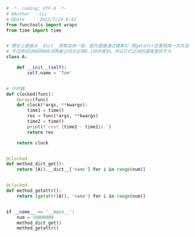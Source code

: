 
<BlogInfo id="1179" title="6.比较dict和getattr获取属性的快慢" author="白日梦想猿" pv=0 read_times=0 pre_cost_time=0分41秒 category="动态属性和特性" tag_list="['动态属性和特性']" create_time="2022.07.19 08:42:56" update_time="2022.07.19 08:59:10" />

```python
# -*- coding: UTF-8 -*-                            
# @Author  ：LLL                         
# @Date    ：2022/7/19 8:42
from functools import wraps
from time import time


# 理论上直接从__dict__获取会快一些，因为直接通过键索引 而getattr还要调用一次方法
# 不过测试10000000次两者之间才出现0.1秒的差别，所以它们之间的速度差别不大
class A:

    def __init__(self):
        self.name = 'Tom'


# 计时器
def clocked(func):
    @wraps(func)
    def clock(*args, **kwargs):
        time1 = time()
        res = func(*args, **kwargs)
        time2 = time()
        print(f'cost {time2 - time1}s.')
        return res

    return clock


@clocked
def method_dict_get():
    return [A().__dict__['name'] for i in range(num)]


@clocked
def method_getattr():
    return [getattr(A(), 'name') for i in range(num)]


if __name__ == '__main__':
    num = 10000000
    method_dict_get()
    method_getattr()

```
